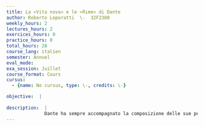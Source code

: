 ```yaml
---
title: La «Vita nova» e le «Rime» di Dante
author: Roberto Leporatti  \-  32F2380
weekly_hours: 2
lectures_hours: 2
exercices_hours: 0
practice_hours: 0
total_hours: 28
course_lang: italien
semester: Annuel
eval_mode: 
exa_session: Juillet
course_format: Cours
cursus:
  - {name: No cursus, type: \-, credits: \-}

objective:  |
            
description:  |
              Dante ha sempre accompagnato la composizione delle sue poesie con una riflessione storica e personale sul loro significato. Questo continuo ripensamento e rifunzionalizzazione dei versi già scritti si è manifestato soprattutto nella loro selezione e interpretazione, o anche nella loro semplice ma strategica citazione, nei libri composti nellarco di tutta la sua vita: la Vita nova, il giovanile romanzo autobiografico; gli incompiuti De vulgari eloquentia, un trattato sulla lingua e la letteratura in volgare, e il Convivio, un autocommento alle sue canzoni amorose e dottrinali, e infine la Commedia. Il corso si propone, attraverso la lettura di una scelta di testi, di riflettere sugli aspetti principali di questa entusiasmante ricerca poetica e intellettuale.
---
```


